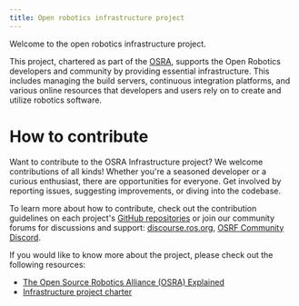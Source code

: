 ```yaml
---
title: Open robotics infrastructure project
---
```

Welcome to the open robotics infrastructure project.

This project, chartered as part of the [OSRA](https://osralliance.org), supports the Open Robotics developers and community by providing essential infrastructure.
This includes managing the build servers, continuous integration platforms, and various online resources that developers and users rely on to create and utilize robotics software.

# How to contribute


Want to contribute to the OSRA Infrastructure project? 
We welcome contributions of all kinds! 
Whether you're a seasoned developer or a curious enthusiast, there are opportunities for everyone.
Get involved by reporting issues, suggesting improvements, or diving into the codebase. 

To learn more about how to contribute, check out the contribution guidelines on each project's [GitHub repositories](/repos) or join our community forums for discussions and support: [discourse.ros.org](https://discourse.ros.org/), [OSRF Community Discord](https://discord.com/invite/RtJeHT8mXQ).

If you would like to know more about the project, please check out the following resources:

* [The Open Source Robotics Alliance (OSRA) Explained](https://osralliance.org/staging/wp-content/uploads/2024/03/OSRA-explainer.pdf)
* [Infrastructure project charter](https://osralliance.org/staging/wp-content/uploads/2024/03/infrastructure_project_charter.pdf)
